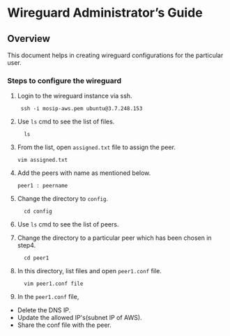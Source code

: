 # Wireguard Administrator’s Guide

## Overview
This document helps in creating wireguard configurations for the particular user.

### Steps to configure the wireguard

1. Login to the wireguard instance via ssh.
   ```
    ssh -i mosip-aws.pem ubuntu@3.7.248.153
   ```
2. Use `ls` cmd to see the list of files.
   ```
     ls
   ```
3. From the list, open `assigned.txt` file to assign the peer.
   ```
   vim assigned.txt
   ```
4. Add the peers with name as mentioned below.
   ```
   peer1 : peername
   ```
5. Change the directory to `config`.
   ```
     cd config
   ```
6. Use `ls` cmd to see the list of peers.

7. Change the directory to a particular peer which has been chosen in step4.
   ```
     cd peer1 
   ```
8. In this directory, list files and open `peer1.conf` file.
   ```
     vim peer1.conf file
   ```
9. In the `peer1.conf` file,
* Delete the DNS IP.
* Update the allowed IP's(subnet IP of AWS).
* Share the conf file with the peer.